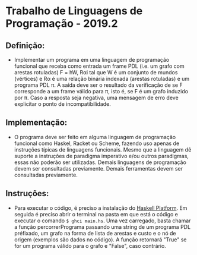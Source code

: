 # Trabalho de Linguagens de Programação - 2019.2
## Definição:
- Implementar um programa em uma linguagem de programação funcional que receba como entrada um frame PDL (i.e. um grafo com arestas rotuladas) F = hW, Rαi tal que W é um conjunto de mundos (vértices) e Rα é uma relação binária indexada (arestas rotuladas) e um programa PDL π. A saída deve ser o resultado da verificação de se F corresponde a um frame válido para π, isto é, se F é um grafo induzido por π. Caso a resposta seja negativa, uma mensagem de erro deve explicitar o ponto de incompatibilidade.

## Implementação: 
-  O programa deve ser feito em alguma linguagem de programação funcional como Haskel, Racket ou Scheme, fazendo uso apenas de instruções típicas de linguagens funcionais. Mesmo que a linguagem dê suporte a instruções de paradigma imperativo e/ou outros paradigmas, essas não poderão ser utilizadas. Demais linguagens de programação devem ser consultadas previamente. Demais ferramentas devem ser consultadas previamente.

## Instruções: 
- Para executar o código, é preciso a instalação do [Haskell Platform](https://www.haskell.org/platform/). Em seguida é preciso abrir o terminal na pasta em que está o código e executar o comando `$ ghci main.hs`. Uma vez carregado, basta chamar a função percorrerPrograma passando uma string de um programa PDL préfixado, um grafo na forma de lista de arestas e custo e o nó de origem (exemplos são dados no código). A função retornará "True" se for um programa válido para o grafo e "False", caso contrário.
